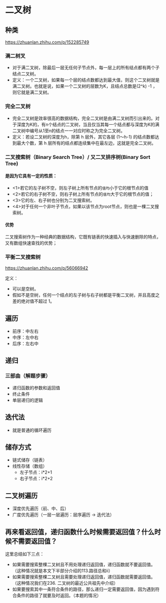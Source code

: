 # 二叉树

## 种类
https://zhuanlan.zhihu.com/p/152285749
### 满二树叉
- 对于满二叉树，除最后一层无任何子节点外，每一层上的所有结点都有两个子结点二叉树。
- 定义：一个二叉树，如果每一个层的结点数都达到最大值，则这个二叉树就是满二叉树。也就是说，如果一个二叉树的层数为K，且结点总数是(2^k) -1 ，则它就是满二叉树。

### 完全二叉树
- 完全二叉树是效率很高的数据结构，完全二叉树是由满二叉树而引出来的。对于深度为K的，有n个结点的二叉树，当且仅当其每一个结点都与深度为K的满二叉树中编号从1至n的结点一一对应时称之为完全二叉树。
- 定义：若设二叉树的深度为h，除第 h 层外，其它各层 (1～h-1) 的结点数都达到最大个数，第 h 层所有的结点都连续集中在最左边，这就是完全二叉树。

### 二叉搜索树（Binary Search Tree）/ 又二叉排序树(Binary Sort Tree)
#### 是因为它具有一定的性质：
- <1>若它的左子树不空，则左子树上所有节点的`值均`小于它的根节点的值
- <2>若它的右子树不空，则右子树上所有节点的`值均`大于它的根节点的值； 
- <3>它的左、右子树也分别为二叉搜索树。
- <4>对于任何一个非叶子节点，如果以该节点为root节点，则也是一棵二叉搜索树。

#### 优势
二叉搜索树作为一种经典的数据结构，它既有链表的快速插入与快速删除的特点，又有数组快速查找的优势；

### 平衡二叉搜索树
https://zhuanlan.zhihu.com/p/56066942

定义：
- 可以是空树。
- 假如不是空树，任何一个结点的左子树与右子树都是平衡二叉树，并且高度之差的绝对值不超过 1。





## 遍历
- 前序：中左右
- 中序：左中右
- 后序：左右中


## 递归
### 三部曲（解题步骤）
- 递归函数的参数和返回值
- 终止条件
- 单层递归的逻辑

## 迭代法
- 就是普通的循环遍历



## 储存方式
- 链式储存（链表）
- 线性存储（数组）
    - 左子节点：i*2+1
    - 右子节点：i*2+2


## 二叉树遍历
- 深度优先遍历（前、中、后）
- 广度优先遍历（一层一层遍历：层序遍历 -> 迭代法）


## 再来看返回值，递归函数什么时候需要返回值？什么时候不需要返回值？
这里总结如下三点：
- 如果需要搜索整棵二叉树且不用处理递归返回值，递归函数就不要返回值。（这种情况就是本文下半部分介绍的113.路径总和ii）
- 如果需要搜索整棵二叉树且需要处理递归返回值，递归函数就需要返回值。 （这种情况我们在236. 二叉树的最近公共祖先中介绍）
- 如果要搜索其中一条符合条件的路径，那么递归一定需要返回值，因为遇到符合条件的路径了就要及时返回。（本题的情况）